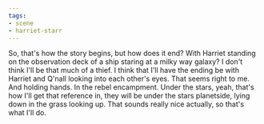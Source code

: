 ```yaml
---
tags:
- scene
- harriet-starr
---
```


So, that's how the story begins, but how does it end? With Harriet
standing on the observation deck of a ship staring at a milky way
galaxy? I don't think I'll be that much of a thief. I think that I'll
have the ending be with Harriet and Q'nall looking into each other's
eyes. That seems right to me. And holding hands. In the rebel
encampment. Under the stars, yeah, that's how I'll get that reference
in, they will be under the stars planetside, lying down in the grass
looking up. That sounds really nice actually, so that's what I'll do.